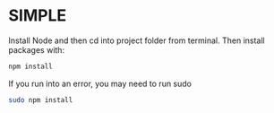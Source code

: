 # SIMPLE

Install Node and then cd into project folder from terminal. Then install packages with:

```sh
npm install
```

If you run into an error, you may need to run sudo

```sh
sudo npm install
```

